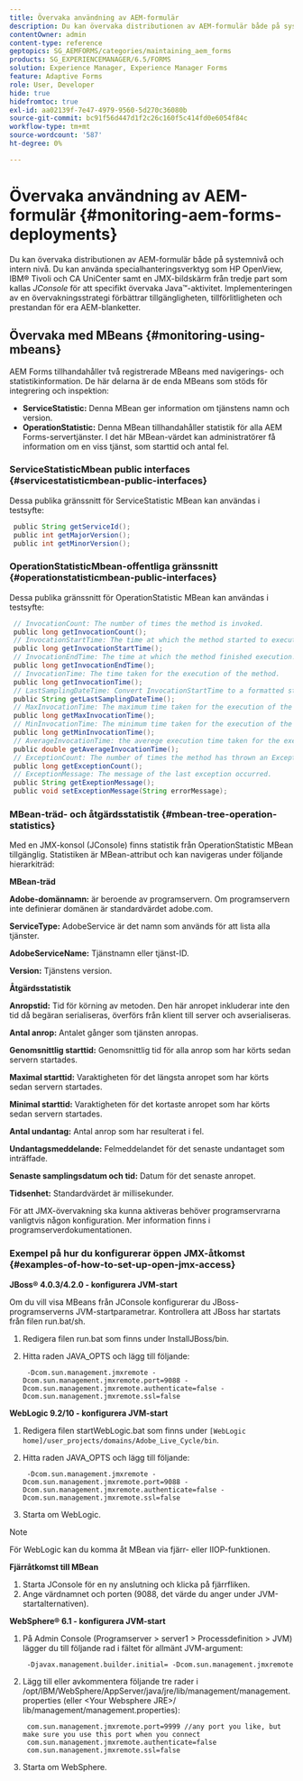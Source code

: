 ```yaml
---
title: Övervaka användning av AEM-formulär
description: Du kan övervaka distributionen av AEM-formulär både på systemnivå och intern nivå. Läs mer om hur du övervakar distributionen av AEM-formulär i det här dokumentet.
contentOwner: admin
content-type: reference
geptopics: SG_AEMFORMS/categories/maintaining_aem_forms
products: SG_EXPERIENCEMANAGER/6.5/FORMS
solution: Experience Manager, Experience Manager Forms
feature: Adaptive Forms
role: User, Developer
hide: true
hidefromtoc: true
exl-id: aa02139f-7e47-4979-9560-5d270c36080b
source-git-commit: bc91f56d447d1f2c26c160f5c414fd0e6054f84c
workflow-type: tm+mt
source-wordcount: '587'
ht-degree: 0%

---
```


# Övervaka användning av AEM-formulär {#monitoring-aem-forms-deployments}

Du kan övervaka distributionen av AEM-formulär både på systemnivå och intern nivå. Du kan använda specialhanteringsverktyg som HP OpenView, IBM® Tivoli och CA UniCenter samt en JMX-bildskärm från tredje part som kallas *JConsole* för att specifikt övervaka Java™-aktivitet. Implementeringen av en övervakningsstrategi förbättrar tillgängligheten, tillförlitligheten och prestandan för era AEM-blanketter.

<!-- For more information about monitoring AEM forms deployments, see [A technical guide for monitoring AEM forms deployments](https://www.adobe.com/devnet/livecycle/pdfs/lc_monitoring_wp_ue.pdf). This URL is 404. No suitable replacement URL was found after a search. Do not make this link live if it is dead! -->

## Övervaka med MBeans {#monitoring-using-mbeans}

AEM Forms tillhandahåller två registrerade MBeans med navigerings- och statistikinformation. De här delarna är de enda MBeans som stöds för integrering och inspektion:

* **ServiceStatistic:** Denna MBean ger information om tjänstens namn och version.
* **OperationStatistic:** Denna MBean tillhandahåller statistik för alla AEM Forms-servertjänster. I det här MBean-värdet kan administratörer få information om en viss tjänst, som starttid och antal fel.

### ServiceStatisticMbean public interfaces {#servicestatisticmbean-public-interfaces}

Dessa publika gränssnitt för ServiceStatistic MBean kan användas i testsyfte:

```java
 public String getServiceId();
 public int getMajorVersion();
 public int getMinorVersion();
```

### OperationStatisticMbean-offentliga gränssnitt {#operationstatisticmbean-public-interfaces}

Dessa publika gränssnitt för OperationStatistic MBean kan användas i testsyfte:

```java
 // InvocationCount: The number of times the method is invoked.
 public long getInvocationCount();
 // InvocationStartTime: The time at which the method started to execute.
 public long getInvocationStartTime();
 // InvocationEndTime: The time at which the method finished execution.
 public long getInvocationEndTime();
 // InvocationTime: The time taken for the execution of the method.
 public long getInvocationTime();
 // LastSamplingDateTime: Convert InvocationStartTime to a formatted string
 public String getLastSamplingDateTime();
 // MaxInvocationTime: The maximum time taken for the execution of the method.
 public long getMaxInvocationTime();
 // MinInvocationTime: The minimum time taken for the execution of the method.
 public long getMinInvocationTime();
 // AverageInvocationTime: the averege execution time taken for the execution of the method.
 public double getAverageInvocationTime();
 // ExceptionCount: The number of times the method has thrown an Exception.
 public long getExceptionCount();
 // ExceptionMessage: The message of the last exception occurred.
 public String getExeptionMessage();
 public void setExceptionMessage(String errorMessage);
```

### MBean-träd- och åtgärdsstatistik {#mbean-tree-operation-statistics}

Med en JMX-konsol (JConsole) finns statistik från OperationStatistic MBean tillgänglig. Statistiken är MBean-attribut och kan navigeras under följande hierarkiträd:

**MBean-träd**

**Adobe-domännamn:** är beroende av programservern. Om programservern inte definierar domänen är standardvärdet adobe.com.

**ServiceType:** AdobeService är det namn som används för att lista alla tjänster.

**AdobeServiceName:** Tjänstnamn eller tjänst-ID.

**Version:** Tjänstens version.

**Åtgärdsstatistik**

**Anropstid:** Tid för körning av metoden. Den här anropet inkluderar inte den tid då begäran serialiseras, överförs från klient till server och avserialiseras.

**Antal anrop:** Antalet gånger som tjänsten anropas.

**Genomsnittlig starttid:** Genomsnittlig tid för alla anrop som har körts sedan servern startades.

**Maximal starttid:** Varaktigheten för det längsta anropet som har körts sedan servern startades.

**Minimal starttid:** Varaktigheten för det kortaste anropet som har körts sedan servern startades.

**Antal undantag:** Antal anrop som har resulterat i fel.

**Undantagsmeddelande:** Felmeddelandet för det senaste undantaget som inträffade.

**Senaste samplingsdatum och tid:** Datum för det senaste anropet.

**Tidsenhet:** Standardvärdet är millisekunder.

För att JMX-övervakning ska kunna aktiveras behöver programservrarna vanligtvis någon konfiguration. Mer information finns i programserverdokumentationen.

### Exempel på hur du konfigurerar öppen JMX-åtkomst {#examples-of-how-to-set-up-open-jmx-access}

**JBoss® 4.0.3/4.2.0 - konfigurera JVM-start**

Om du vill visa MBeans från JConsole konfigurerar du JBoss-programserverns JVM-startparametrar. Kontrollera att JBoss har startats från filen run.bat/sh.

1. Redigera filen run.bat som finns under InstallJBoss/bin.
1. Hitta raden JAVA_OPTS och lägg till följande:

   ```shell
    -Dcom.sun.management.jmxremote -Dcom.sun.management.jmxremote.port=9088 -Dcom.sun.management.jmxremote.authenticate=false -Dcom.sun.management.jmxremote.ssl=false
   ```

**WebLogic 9.2/10 - konfigurera JVM-start**

1. Redigera filen startWebLogic.bat som finns under `[WebLogic home]/user_projects/domains/Adobe_Live_Cycle/bin`.
1. Hitta raden JAVA_OPTS och lägg till följande:

   ```shell
    -Dcom.sun.management.jmxremote -Dcom.sun.management.jmxremote.port=9088 -Dcom.sun.management.jmxremote.authenticate=false -Dcom.sun.management.jmxremote.ssl=false
   ```

1. Starta om WebLogic.

>[!NOTE]
>
>För WebLogic kan du komma åt MBean via fjärr- eller IIOP-funktionen.

**Fjärråtkomst till MBean**

1. Starta JConsole för en ny anslutning och klicka på fjärrfliken.
1. Ange värdnamnet och porten (9088, det värde du anger under JVM-startalternativen).

**WebSphere® 6.1 - konfigurera JVM-start**

1. På Admin Console (Programserver > server1 > Processdefinition > JVM) lägger du till följande rad i fältet för allmänt JVM-argument:

   ```shell
    -Djavax.management.builder.initial= -Dcom.sun.management.jmxremote
   ```

1. Lägg till eller avkommentera följande tre rader i /opt/IBM/WebSphere/AppServer/java/jre/lib/management/management.properties (eller &lt;Your Websphere JRE>/ lib/management/management.properties):

   ```shell
    com.sun.management.jmxremote.port=9999 //any port you like, but make sure you use this port when you connect
    com.sun.management.jmxremote.authenticate=false
    com.sun.management.jmxremote.ssl=false
   ```

1. Starta om WebSphere.
